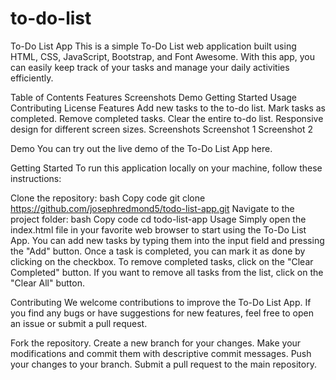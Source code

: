 # to-do-list
To-Do List App
This is a simple To-Do List web application built using HTML, CSS, JavaScript, Bootstrap, and Font Awesome. With this app, you can easily keep track of your tasks and manage your daily activities efficiently.

Table of Contents
Features
Screenshots
Demo
Getting Started
Usage
Contributing
License
Features
Add new tasks to the to-do list.
Mark tasks as completed.
Remove completed tasks.
Clear the entire to-do list.
Responsive design for different screen sizes.
Screenshots
Screenshot 1
Screenshot 2

Demo
You can try out the live demo of the To-Do List App here.

Getting Started
To run this application locally on your machine, follow these instructions:

Clone the repository:
bash
Copy code
git clone https://github.com/josephredmond5/todo-list-app.git
Navigate to the project folder:
bash
Copy code
cd todo-list-app
Usage
Simply open the index.html file in your favorite web browser to start using the To-Do List App. You can add new tasks by typing them into the input field and pressing the "Add" button. Once a task is completed, you can mark it as done by clicking on the checkbox. To remove completed tasks, click on the "Clear Completed" button. If you want to remove all tasks from the list, click on the "Clear All" button.

Contributing
We welcome contributions to improve the To-Do List App. If you find any bugs or have suggestions for new features, feel free to open an issue or submit a pull request.

Fork the repository.
Create a new branch for your changes.
Make your modifications and commit them with descriptive commit messages.
Push your changes to your branch.
Submit a pull request to the main repository.
